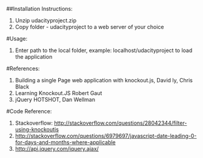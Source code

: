 ##Installation Instructions:
1) Unzip udacityproject.zip
2) Copy folder - udacityproject to a web server of your choice

#Usage:
1) Enter path to the local folder, example: localhost/udacityproject to load the application

#References:
1) Building a single Page web application with knockout.js, David ly, Chris Black
2) Learning Knockout.JS Robert Gaut
3) jQuery HOTSHOT, Dan Wellman

#Code Reference:
1) Stackoverflow: http://stackoverflow.com/questions/28042344/filter-using-knockoutjs
2) http://stackoverflow.com/questions/6979697/javascript-date-leading-0-for-days-and-months-where-applicable
3) http://api.jquery.com/jquery.ajax/


